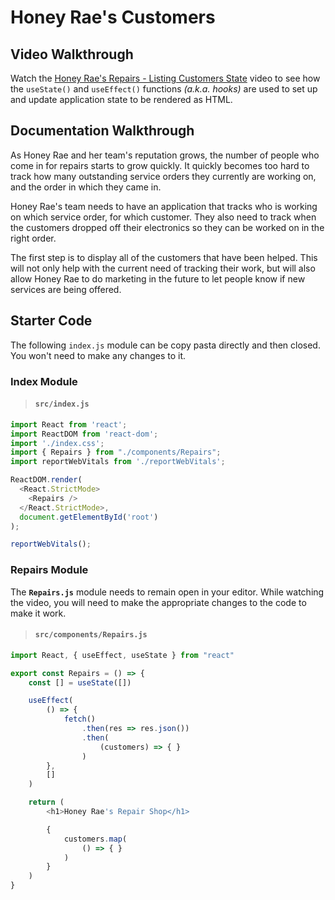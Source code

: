 # Honey Rae's Customers

## Video Walkthrough

Watch the [Honey Rae's Repairs - Listing Customers State](https://vimeo.com/568152084) video to see how the `useState()` and `useEffect()` functions _(a.k.a. hooks)_ are used to set up and update application state to be rendered as HTML.

## Documentation Walkthrough

As Honey Rae and her team's reputation grows, the number of people who come in for repairs starts to grow quickly. It quickly becomes too hard to track how many outstanding service orders they currently are working on, and the order in which they came in.

Honey Rae's team needs to have an application that tracks who is working on which service order, for which customer. They also need to track when the customers dropped off their electronics so they can be worked on in the right order.

The first step is to display all of the customers that have been helped. This will not only help with the current need of tracking their work, but will also allow Honey Rae to do marketing in the future to let people know if new services are being offered.

## Starter Code

The following `index.js` module can be copy pasta directly and then closed. You won't need to make any changes to it.

### Index Module

> #### `src/index.js`

```js
import React from 'react';
import ReactDOM from 'react-dom';
import './index.css';
import { Repairs } from "./components/Repairs";
import reportWebVitals from './reportWebVitals';

ReactDOM.render(
  <React.StrictMode>
    <Repairs />
  </React.StrictMode>,
  document.getElementById('root')
);

reportWebVitals();
```

### Repairs Module

The **`Repairs.js`** module needs to remain open in your editor. While watching the video, you will need to make the appropriate changes to the code to make it work.

> #### `src/components/Repairs.js`

```js
import React, { useEffect, useState } from "react"

export const Repairs = () => {
    const [] = useState([])

    useEffect(
        () => {
            fetch()
                .then(res => res.json())
                .then(
                    (customers) => { }
                )
        },
        []
    )

    return (
        <h1>Honey Rae's Repair Shop</h1>

        {
            customers.map(
                () => { }
            )
        }
    )
}
```
